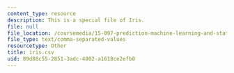 ```yaml
---
content_type: resource
description: This is a special file of Iris.
file: null
file_location: /coursemedia/15-097-prediction-machine-learning-and-statistics-spring-2012/89d88c5528513adc4002a1618ce2efb0_iris.csv
file_type: text/comma-separated-values
resourcetype: Other
title: iris.csv
uid: 89d88c55-2851-3adc-4002-a1618ce2efb0
---
```

